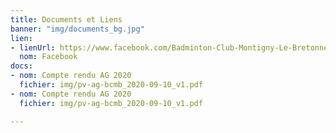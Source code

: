 ```yaml
---
title: Documents et Liens
banner: "img/documents_bg.jpg"
lien:
- lienUrl: https://www.facebook.com/Badminton-Club-Montigny-Le-Bretonneux-BCMB-1401352533418811/?ref=bookmarks
  nom: Facebook
docs:
- nom: Compte rendu AG 2020
  fichier: img/pv-ag-bcmb_2020-09-10_v1.pdf
- nom: Compte rendu AG 2020
  fichier: img/pv-ag-bcmb_2020-09-10_v1.pdf

---
```

